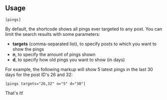 Usage
-----

```
[pings]
```

By default, the shortcode shows all pings ever targeted to any post. You can limit the search results with some parameters:

  - **targets** (comma-separated list), to specify posts to which you want to show the pings
  - **n**, to specify the amount of pings shown
  - **d**, to specify how old pings you want to show (in days)

For example, the following markup will show 5 latest pings in the last 30 days for the post ID's 26 and 32:

```
[pings targets="26,32" n="5" d="30"]
```

That's it!